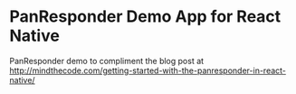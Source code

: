 # PanResponder Demo App for React Native

PanResponder demo to compliment the blog post at http://mindthecode.com/getting-started-with-the-panresponder-in-react-native/
